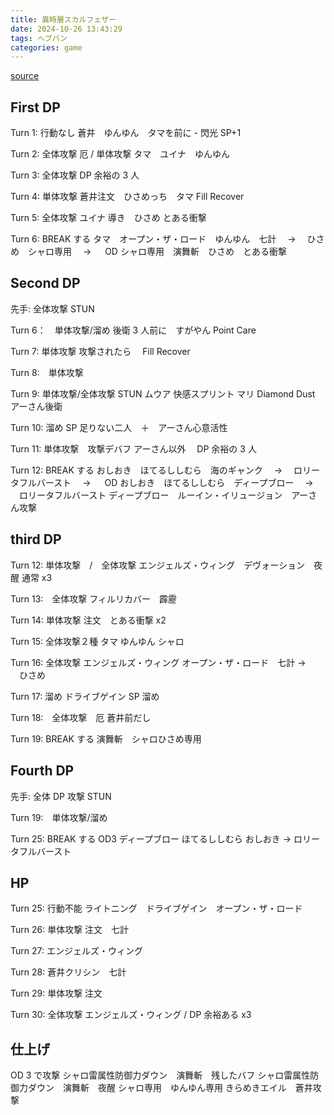 ```yaml
---
title: 異時層スカルフェザー
date: 2024-10-26 13:43:29
tags: ヘブバン
categories: game
---
```


[source](https://www.youtube.com/watch?v=2wT4BcYPFrg)

## First DP

Turn 1: 行動なし
蒼井　ゆんゆん　タマを前に - 閃光 SP+1

Turn 2: 全体攻撃 厄 / 単体攻撃
タマ　ユイナ　ゆんゆん

Turn 3: 全体攻撃
DP 余裕の 3 人

Turn 4: 単体攻撃
蒼井注文　ひさめっち　タマ Fill Recover

Turn 5: 全体攻撃
ユイナ 導き　ひさめ とある衝撃

Turn 6: BREAK する
タマ　オープン・ザ・ロード　ゆんゆん　七計　 → 　ひさめ　シャロ専用　 → 　 OD
シャロ専用　演舞斬　ひさめ　とある衝撃

## Second DP

先手: 全体攻撃 STUN

Turn 6：　単体攻撃/溜め
後衛 3 人前に　すがやん Point Care

Turn 7: 単体攻撃
攻撃されたら　 Fill Recover

Turn 8:　単体攻撃

Turn 9: 単体攻撃/全体攻撃 STUN
ムウア 快感スプリント マリ Diamond Dust アーさん後衛

Turn 10: 溜め
SP 足りない二人　＋　アーさん心意活性

Turn 11: 単体攻撃　攻撃デバフ
アーさん以外　 DP 余裕の 3 人

Turn 12: BREAK する
おしおき　ほてるししむら　海のギャンク　 → 　ロリータフルバースト　 → 　 OD
おしおき　ほてるししむら　ディープブロー　 → 　ロリータフルバースト
ディープブロー　ルーイン・イリュージョン　アーさん攻撃

## third DP

Turn 12: 単体攻撃　/　全体攻撃
エンジェルズ・ウィング　デヴォーション　夜醒
通常 x3

Turn 13:　全体攻撃
フィルリカバー　霹靂

Turn 14: 単体攻撃
注文　とある衝撃 x2

Turn 15: 全体攻撃２種
タマ ゆんゆん シャロ

Turn 16: 全体攻撃
エンジェルズ・ウィング オープン・ザ・ロード　七計 → 　ひさめ

Turn 17: 溜め
ドライブゲイン SP 溜め

Turn 18:　全体攻撃　厄
蒼井前だし

Turn 19: BREAK する
演舞斬　シャロひさめ専用

## Fourth DP

先手: 全体 DP 攻撃 STUN

Turn 19:　単体攻撃/溜め

Turn 25: BREAK する
OD3 ディープブロー ほてるししむら おしおき → ロリータフルバースト

## HP

Turn 25: 行動不能
ライトニング　ドライブゲイン　オープン・ザ・ロード

Turn 26: 単体攻撃
注文　七計

Turn 27:
エンジェルズ・ウィング

Turn 28:
蒼井クリシン　七計

Turn 29: 単体攻撃
注文

Turn 30: 全体攻撃
エンジェルズ・ウィング / DP 余裕ある x3

## 仕上げ

OD 3 で攻撃
シャロ雷属性防御力ダウン　演舞斬　残したバフ
シャロ雷属性防御力ダウン　演舞斬　夜醒
シャロ専用　ゆんゆん専用
きらめきエイル　蒼井攻撃
